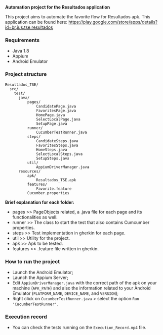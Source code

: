 **Automation project for the Resultados application**

This project aims to automate the favorite flow for Resultados apk. This application can be found here: https://play.google.com/store/apps/details?id=br.jus.tse.resultados

### **Requirements**

- Java 1.8 <br>
- Appium <br>
- Android Emulator <br>

### **Project structure**

```
Resultados_TSE/
  src/
    test/
      java/
          pages/
              CandidatePage.java
              FavoritesPage.java
              HomePage.java
              SelectLocalPage.java
              SetupPage.java
          runner/
              CucumberTestRunner.java
          steps/
              CandidateSteps.java
              FavoritesSteps.java
              HomeSteps.java
              SelectLocalSteps.java
              SetupSteps.java
          util/
              AppiumDriverManager.java
      resources/
          apk/
              Resultados_TSE.apk
          features/
              Favorite.feature
          Cucumber.properties
```
**Brief explanation for each folder:** <br>
- pages >> PageObjects related, a .java file for each page and its functionalities as well. <br>
- runner >> The class to start the test that also contains Cumcumber properties. <br>
- steps >> Test implementation in gherkin for each page. <br>
- util >> Utility for the project. <br>
- apk >> Apk to be tested. <br>
- features >> .feature file written in gherkin. <br>

### **How to run the project**

- Launch the Android Emulator;
- Launch the Appium Server;
- Edit `AppiumDriverManager.java` with the correct path of the apk on your machine (`APK_PATH`) and also the information related to your Android Emulator (`PLATFORM_NAME`, `DEVICE_NAME`, and `VERSION`);
- Right click on `CucumberTestRunner.java` > select the option `Run 'CucumberTestRunner'`.

### **Execution record**

- You can check the tests running on the `Execution_Record.mp4` file.
